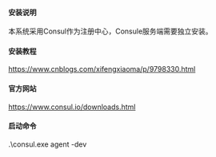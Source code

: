 #### 安装说明

本系统采用Consul作为注册中心，Consule服务端需要独立安装。

#### 安装教程

https://www.cnblogs.com/xifengxiaoma/p/9798330.html

#### 官方网站

https://www.consul.io/downloads.html


#### 启动命令
 .\consul.exe agent -dev


